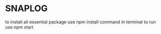 # SNAPLOG

to install all essential package use npm install command in terminal
to run use npm start
